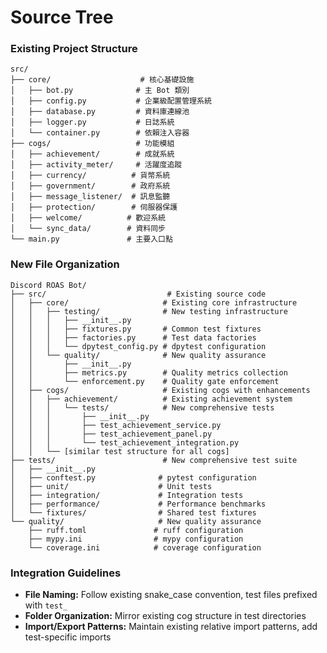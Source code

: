 # Source Tree

### Existing Project Structure
```
src/
├── core/                    # 核心基礎設施
│   ├── bot.py              # 主 Bot 類別
│   ├── config.py           # 企業級配置管理系統
│   ├── database.py         # 資料庫連線池
│   ├── logger.py           # 日誌系統
│   └── container.py        # 依賴注入容器
├── cogs/                   # 功能模組
│   ├── achievement/        # 成就系統
│   ├── activity_meter/     # 活躍度追蹤
│   ├── currency/          # 貨幣系統
│   ├── government/        # 政府系統
│   ├── message_listener/  # 訊息監聽
│   ├── protection/        # 伺服器保護
│   ├── welcome/          # 歡迎系統
│   └── sync_data/        # 資料同步
└── main.py               # 主要入口點
```

### New File Organization
```
Discord ROAS Bot/
├── src/                           # Existing source code
│   ├── core/                     # Existing core infrastructure
│   │   ├── testing/              # New testing infrastructure
│   │   │   ├── __init__.py
│   │   │   ├── fixtures.py       # Common test fixtures
│   │   │   ├── factories.py      # Test data factories
│   │   │   └── dpytest_config.py # dpytest configuration
│   │   └── quality/              # New quality assurance
│   │       ├── __init__.py
│   │       ├── metrics.py        # Quality metrics collection
│   │       └── enforcement.py    # Quality gate enforcement
│   ├── cogs/                     # Existing cogs with enhancements
│   │   ├── achievement/          # Existing achievement system
│   │   │   └── tests/            # New comprehensive tests
│   │   │       ├── __init__.py
│   │   │       ├── test_achievement_service.py
│   │   │       ├── test_achievement_panel.py
│   │   │       └── test_achievement_integration.py
│   │   └── [similar test structure for all cogs]
├── tests/                        # New comprehensive test suite
│   ├── __init__.py
│   ├── conftest.py              # pytest configuration
│   ├── unit/                    # Unit tests
│   ├── integration/             # Integration tests
│   ├── performance/             # Performance benchmarks
│   └── fixtures/                # Shared test fixtures
└── quality/                     # New quality assurance
    ├── ruff.toml               # ruff configuration
    ├── mypy.ini                # mypy configuration
    └── coverage.ini            # coverage configuration
```

### Integration Guidelines
- **File Naming:** Follow existing snake_case convention, test files prefixed with `test_`
- **Folder Organization:** Mirror existing cog structure in test directories
- **Import/Export Patterns:** Maintain existing relative import patterns, add test-specific imports

